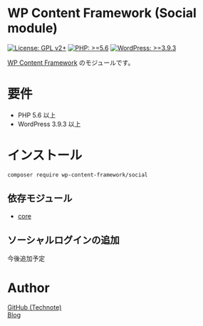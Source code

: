 # WP Content Framework (Social module)

[![License: GPL v2+](https://img.shields.io/badge/License-GPL%20v2%2B-blue.svg)](http://www.gnu.org/licenses/gpl-2.0.html)
[![PHP: >=5.6](https://img.shields.io/badge/PHP-%3E%3D5.6-orange.svg)](http://php.net/)
[![WordPress: >=3.9.3](https://img.shields.io/badge/WordPress-%3E%3D3.9.3-brightgreen.svg)](https://wordpress.org/)

[WP Content Framework](https://github.com/wp-content-framework/core) のモジュールです。

# 要件
- PHP 5.6 以上
- WordPress 3.9.3 以上

# インストール

``` composer require wp-content-framework/social ```  

## 依存モジュール
* [core](https://github.com/wp-content-framework/core)  

## ソーシャルログインの追加
今後追加予定

# Author

[GitHub (Technote)](https://github.com/technote-space)  
[Blog](https://technote.space)

